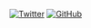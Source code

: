 [![Twitter](https://img.shields.io/badge/Twitter-Follow_@SophiaIII-blue?logo=twitter&style=plastic)](https://x.com/Sophia___III)
[![GitHub](https://img.shields.io/badge/GitHub-Sponsor%20NoraMA%2001-blue?logo=github&style=plastic)](https://github.com/NoraMA-01)
